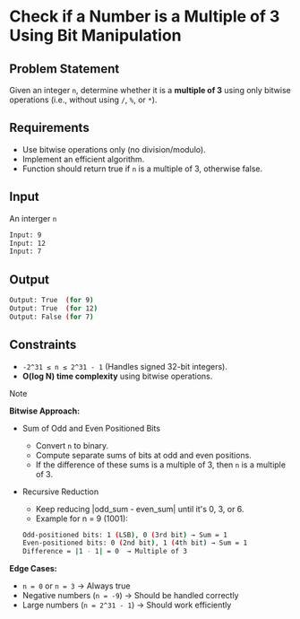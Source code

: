 # Check if a Number is a Multiple of 3 Using Bit Manipulation

## Problem Statement

Given an integer `n`, determine whether it is a **multiple of 3** using only bitwise operations (i.e., without using `/`, `%`, or `*`).

## Requirements

- Use bitwise operations only (no division/modulo).
- Implement an efficient algorithm.
- Function should return true if `n` is a multiple of 3, otherwise false.

## Input

An interger `n`

```bash
Input: 9  
Input: 12  
Input: 7  
```

## Output

```bash
Output: True  (for 9)  
Output: True  (for 12)  
Output: False (for 7)  
```

## Constraints

- `-2^31 ≤ n ≤ 2^31 - 1` (Handles signed 32-bit integers).
- **O(log N) time complexity** using bitwise operations.

> [!NOTE]
>
> **Bitwise Approach:**
>
> - Sum of Odd and Even Positioned Bits
>   - Convert `n` to binary.
>   - Compute separate sums of bits at odd and even positions.
>   - If the difference of these sums is a multiple of 3, then `n` is a multiple of 3.
> - Recursive Reduction
>   - Keep reducing |odd_sum - even_sum| until it's 0, 3, or 6.
>   - Example for n = 9 (1001):
>  
>   ```bash
>   Odd-positioned bits: 1 (LSB), 0 (3rd bit) → Sum = 1
>   Even-positioned bits: 0 (2nd bit), 1 (4th bit) → Sum = 1
>   Difference = |1 - 1| = 0  → Multiple of 3
>   ```
>
> **Edge Cases:**
>
> - `n = 0` or `n = 3` → Always true
> - Negative numbers (`n = -9`) → Should be handled correctly
> - Large numbers (`n = 2^31 - 1`) → Should work efficiently
